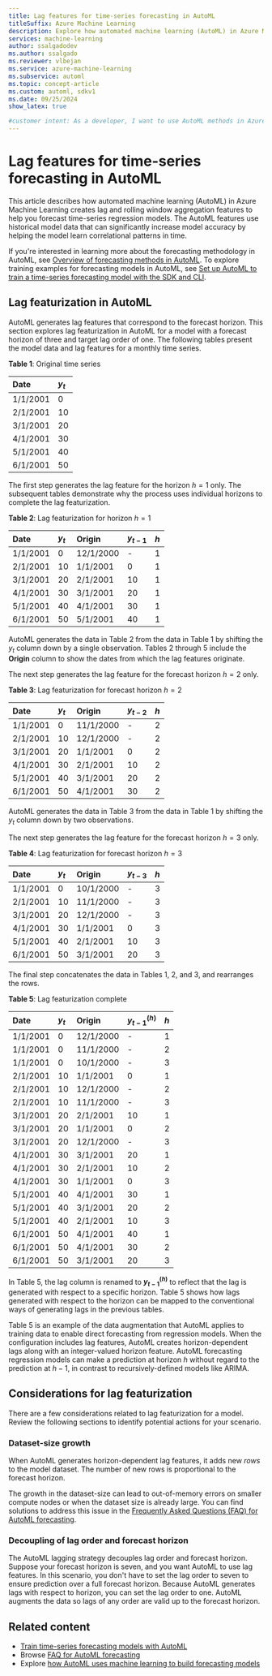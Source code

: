 ```yaml
---
title: Lag features for time-series forecasting in AutoML
titleSuffix: Azure Machine Learning
description: Explore how automated machine learning (AutoML) in Azure Machine Learning creates lag and rolling window aggregation to forecast time-series regression models.
services: machine-learning
author: ssalgadodev
ms.author: ssalgado
ms.reviewer: vlbejan
ms.service: azure-machine-learning
ms.subservice: automl
ms.topic: concept-article
ms.custom: automl, sdkv1
ms.date: 09/25/2024
show_latex: true

#customer intent: As a developer, I want to use AutoML methods in Azure Machine Learning for creating lag and rolling window aggregation, so I can forecast time-series regression models.
---
```


# Lag features for time-series forecasting in AutoML

This article describes how automated machine learning (AutoML) in Azure Machine Learning creates lag and rolling window aggregation features to help you forecast time-series regression models. The AutoML features use historical model data that can significantly increase model accuracy by helping the model learn correlational patterns in time. 

If you're interested in learning more about the forecasting methodology in AutoML, see [Overview of forecasting methods in AutoML](concept-automl-forecasting-methods.md). To explore training examples for forecasting models in AutoML, see [Set up AutoML to train a time-series forecasting model with the SDK and CLI](how-to-auto-train-forecast.md).

## Lag featurization in AutoML

AutoML generates lag features that correspond to the forecast horizon. This section explores lag featurization in AutoML for a model with a forecast horizon of three and target lag order of one. The following tables present the model data and lag features for a monthly time series.

**Table 1**: Original time series

| Date     | $y_t$ | 
| :---     | :---  |
| 1/1/2001 | 0     |
| 2/1/2001 | 10    |
| 3/1/2001 | 20    |
| 4/1/2001 | 30    |
| 5/1/2001 | 40    | 
| 6/1/2001 | 50    |

The first step generates the lag feature for the horizon $h=1$ only. The subsequent tables demonstrate why the process uses individual horizons to complete the lag featurization.

**Table 2**: Lag featurization for horizon $h=1$

| Date       | $y_t$ | Origin    | $y_{t-1}$ | $h$  |
| :---       | :---  | :---      | :---      | :--- | 
| 1/1/2001   | 0     | 12/1/2000 | -         | 1    |
| 2/1/2001   | 10    | 1/1/2001  | 0         | 1    |
| 3/1/2001   | 20    | 2/1/2001  | 10        | 1    |
| 4/1/2001   | 30    | 3/1/2001  | 20        | 1    |
| 5/1/2001   | 40    | 4/1/2001  | 30        | 1    |
| 6/1/2001   | 50    | 5/1/2001  | 40        | 1    |

AutoML generates the data in Table 2 from the data in Table 1 by shifting the $y_t$ column down by a single observation. Tables 2 through 5 include the **Origin** column to show the dates from which the lag features originate.

The next step generates the lag feature for the forecast horizon $h=2$ only.

**Table 3**: Lag featurization for forecast horizon $h=2$

| Date       | $y_t$ | Origin    | $y_{t-2}$ | $h$  |
| :---       | :---  | :---      | :---      | :--- | 
| 1/1/2001   | 0     | 11/1/2000 | -         | 2    |
| 2/1/2001   | 10    | 12/1/2000 | -         | 2    |
| 3/1/2001   | 20    | 1/1/2001  | 0         | 2    |
| 4/1/2001   | 30    | 2/1/2001  | 10        | 2    |
| 5/1/2001   | 40    | 3/1/2001  | 20        | 2    |
| 6/1/2001   | 50    | 4/1/2001  | 30        | 2    |

AutoML generates the data in Table 3 from the data in Table 1 by shifting the $y_t$ column down by two observations.

The next step generates the lag feature for the forecast horizon $h=3$ only.

**Table 4**: Lag featurization for forecast horizon $h=3$

| Date       | $y_t$ | Origin    | $y_{t-3}$ | $h$  |
| :---       | :---  | :---      | :---      | :--- | 
| 1/1/2001   | 0     | 10/1/2000 | -         | 3    |
| 2/1/2001   | 10    | 11/1/2000 | -         | 3    |
| 3/1/2001   | 20    | 12/1/2000 | -         | 3    |
| 4/1/2001   | 30    | 1/1/2001  | 0         | 3    |
| 5/1/2001   | 40    | 2/1/2001  | 10        | 3    |
| 6/1/2001   | 50    | 3/1/2001  | 20        | 3    |

The final step concatenates the data in Tables 1, 2, and 3, and rearranges the rows.

**Table 5**: Lag featurization complete

| Date       | $y_t$ | Origin    | $y_{t-1}^{(h)}$ | $h$  |
| :---       | :---  | :---      | :---            | :--- | 
| 1/1/2001   | 0     | 12/1/2000 | -               | 1    |
| 1/1/2001   | 0     | 11/1/2000 | -               | 2    |
| 1/1/2001   | 0     | 10/1/2000 | -               | 3    |
| 2/1/2001   | 10    | 1/1/2001  | 0               | 1    |
| 2/1/2001   | 10    | 12/1/2000 | -               | 2    |
| 2/1/2001   | 10    | 11/1/2000 | -               | 3    |
| 3/1/2001   | 20    | 2/1/2001  | 10              | 1    |
| 3/1/2001   | 20    | 1/1/2001  | 0               | 2    |
| 3/1/2001   | 20    | 12/1/2000 | -               | 3    |
| 4/1/2001   | 30    | 3/1/2001  | 20              | 1    |
| 4/1/2001   | 30    | 2/1/2001  | 10              | 2    |
| 4/1/2001   | 30    | 1/1/2001  | 0               | 3    |
| 5/1/2001   | 40    | 4/1/2001  | 30              | 1    |
| 5/1/2001   | 40    | 3/1/2001  | 20              | 2    |
| 5/1/2001   | 40    | 2/1/2001  | 10              | 3    |
| 6/1/2001   | 50    | 4/1/2001  | 40              | 1    |
| 6/1/2001   | 50    | 4/1/2001  | 30              | 2    |
| 6/1/2001   | 50    | 3/1/2001  | 20              | 3    |

In Table 5, the lag column is renamed to **$y_{t-1}^{(h)}$** to reflect that the lag is generated with respect to a specific horizon. Table 5 shows how lags generated with respect to the horizon can be mapped to the conventional ways of generating lags in the previous tables.

Table 5 is an example of the data augmentation that AutoML applies to training data to enable direct forecasting from regression models. When the configuration includes lag features, AutoML creates horizon-dependent lags along with an integer-valued horizon feature. AutoML forecasting regression models can make a prediction at horizon $h$ without regard to the prediction at $h-1$, in contrast to recursively-defined models like ARIMA.

## Considerations for lag featurization

There are a few considerations related to lag featurization for a model. Review the following sections to identify potential actions for your scenario.

### Dataset-size growth

When AutoML generates horizon-dependent lag features, it adds new _rows_ to the model dataset. The number of new rows is proportional to the forecast horizon.

The growth in the dataset-size can lead to out-of-memory errors on smaller compute nodes or when the dataset size is already large. You can find solutions to address this issue in the [Frequently Asked Questions (FAQ) for AutoML forecasting](how-to-automl-forecasting-faq.md#how-do-i-fix-an-out-of-memory-error).       

### Decoupling of lag order and forecast horizon

The AutoML lagging strategy decouples lag order and forecast horizon. Suppose your forecast horizon is seven, and you want AutoML to use lag features. In this scenario, you don't have to set the lag order to seven to ensure prediction over a full forecast horizon. Because AutoML generates lags with respect to horizon, you can set the lag order to one. AutoML augments the data so lags of any order are valid up to the forecast horizon.

## Related content

- [Train time-series forecasting models with AutoML](how-to-auto-train-forecast.md)
- Browse [FAQ for AutoML forecasting](how-to-automl-forecasting-faq.md)
- Explore [how AutoML uses machine learning to build forecasting models](concept-automl-forecasting-methods.md)
